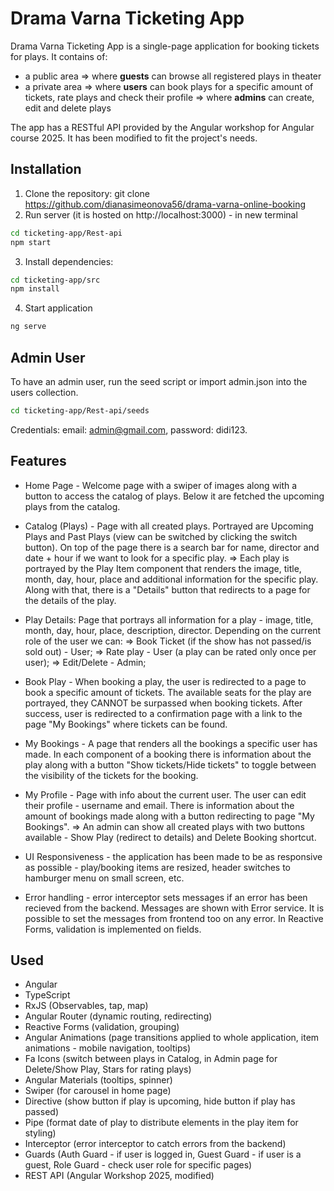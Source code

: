# Drama Varna Ticketing App

Drama Varna Ticketing App is a single-page application for booking tickets for plays. It contains of:
* a public area 
=> where **guests** can browse all registered plays in theater
* a private area 
=> where **users** can book plays for a specific amount of tickets, rate plays and check their profile
=> where **admins** can create, edit and delete plays

The app has a RESTful API provided by the Angular workshop for Angular course 2025. It has been modified to fit the project's needs.

## Installation
1. Clone the repository: git clone https://github.com/dianasimeonova56/drama-varna-online-booking
2. Run server (it is hosted on http://localhost:3000) - in new terminal
```bash
cd ticketing-app/Rest-api
npm start
```
3. Install dependencies: 
```bash
cd ticketing-app/src
npm install
```
4. Start application
```bash
ng serve
```

## Admin User
To have an admin user, run the seed script or import admin.json into the users collection.
```bash
cd ticketing-app/Rest-api/seeds
```
Credentials: email: admin@gmail.com, password: didi123.

## Features
* Home Page - Welcome page with a swiper of images along with a button to access the catalog of plays. Below it are fetched the upcoming plays from the catalog.

* Catalog (Plays) - Page with all created plays. Portrayed are Upcoming Plays and Past Plays (view can be switched by clicking the switch button). On top of the page there is a search bar for name, director and date + hour if we want to look for a specific play.
=> Each play is portrayed by the Play Item component that renders the image, title, month, day, hour, place and additional information for the specific play. Along with that, there is a "Details" button that redirects to a page for the details of the play.

* Play Details: Page that portrays all information for a play - image, title, month, day, hour, place, description, director. Depending on the current role of the user we can:
=> Book Ticket (if the show has not passed/is sold out) - User;
=> Rate play - User (a play can be rated only once per user);
=> Edit/Delete - Admin;

* Book Play - When booking a play, the user is redirected to a page to book a specific amount of tickets. The available seats for the play are portrayed, they CANNOT be surpassed when booking tickets. After success, user is redirected to a confirmation page with a link to the page "My Bookings" where tickets can be found.

* My Bookings - A page that renders all the bookings a specific user has made. In each component of a booking there is information about the play along with a button "Show tickets/Hide tickets" to toggle between the visibility of the tickets for the booking.

* My Profile - Page with info about the current user. The user can edit their profile - username and email. There is information about the amount of bookings made along with a button redirecting to page "My Bookings".
=> An admin can show all created plays with two buttons available - Show Play (redirect to details) and Delete Booking shortcut.

* UI Responsiveness - the application has been made to be as responsive as possible - play/booking items are resized, header switches to hamburger menu on small screen, etc.

* Error handling - error interceptor sets messages if an error has been recieved from the backend. Messages are shown with Error service. It is possible to set the messages from frontend too on any error. In Reactive Forms, validation is implemented on fields.

## Used
- Angular 
- TypeScript
- RxJS (Observables, tap, map)
- Angular Router (dynamic routing, redirecting)
- Reactive Forms (validation, grouping)
- Angular Animations (page transitions applied to whole application, item animations - mobile navigation, tooltips)
- Fa Icons (switch between plays in Catalog, in Admin page for Delete/Show Play, Stars for rating plays)
- Angular Materials (tooltips, spinner)
- Swiper (for carousel in home page)
- Directive (show button if play is upcoming, hide button if play has passed)
- Pipe (format date of play to distribute elements in the play item for styling)
- Interceptor (error interceptor to catch errors from the backend)
- Guards (Auth Guard - if user is logged in, Guest Guard - if user is a guest, Role Guard - check user role for specific pages)
- REST API (Angular Workshop 2025, modified)

